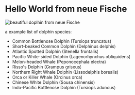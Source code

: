 # Hello World from neue Fische #
![beautiful doplhin from neue Fische](https://user-images.githubusercontent.com/102250825/232495777-855968ee-63bb-4b31-893b-ba5d68c36243.jpg)


a example list of dolphin species:

 - Common Bottlenose Dolphin (Tursiops truncatus)
 - Short-beaked Common Dolphin (Delphinus delphis)
 - Atlantic Spotted Dolphin (Stenella frontalis)
 - Pacific White-sided Dolphin (Lagenorhynchus obliquidens)
 - Melon-headed Whale (Peponocephala electra)
 - Risso's Dolphin (Grampus griseus)
 - Northern Right Whale Dolphin (Lissodelphis borealis)
 - Orca or Killer Whale (Orcinus orca)
 - Chinese White Dolphin (Sousa chinensis)
 - Indo-Pacific Bottlenose Dolphin (Tursiops aduncus)
